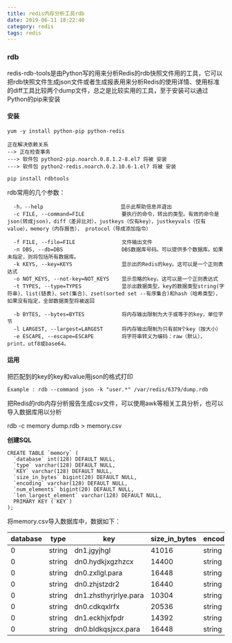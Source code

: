 ```yaml
---
title: redis内存分析工具rdb
date: 2019-06-11 18:22:40
category: redis
tags: redis
---
```


### rdb

redis-rdb-tools是由Python写的用来分析Redis的rdb快照文件用的工具，它可以把rdb快照文件生成json文件或者生成报表用来分析Redis的使用详情、使用标准的diff工具比较两个dump文件，总之是比较实用的工具，至于安装可以通过Python的pip来安装

#### 安装

```shell
yum -y install python-pip python-redis

正在解决依赖关系
--> 正在检查事务
---> 软件包 python2-pip.noarch.0.8.1.2-8.el7 将被 安装
---> 软件包 python2-redis.noarch.0.2.10.6-1.el7 将被 安装

pip install rdbtools
```

rdb常用的几个参数：

```
  -h，--help                         显示此帮助信息并退出
  -c FILE, --command=FILE            要执行的命令，转出的类型。有效的命令是json(转成json)，diff（差异比对），justkeys（仅有key），justkeyvals（仅有value），memory（内存报告）， protocol（导成添加指令）

  -f FILE, --file=FILE               文件输出文件
  -n DBS, --db=DBS                   DBS数据库号码。可以提供多个数据库。如果未指定，则将包括所有数据库。
  -k KEYS, --key=KEYS                显示出的Redis的key。这可以是一个正则表达式
  -o NOT_KEYS, --not-key=NOT_KEYS    显示忽略的key。这可以是一个正则表达式
  -t TYPES, --type=TYPES             显示出数据类型，key的数据类型string(字符串)、list(链表)、set(集合)、zset(sorted set --有序集合)和hash（哈希类型），如果没有指定，全部数据类型将被返回

  -b BYTES, --bytes=BYTES            将内存输出限制为大于或等于的key，单位字节
  -l LARGEST, --largest=LARGEST      将内存输出限制为只有前N个key（按大小）
  -e ESCAPE, --escape=ESCAPE         将字符串转义为编码：raw（默认），print，utf8或base64。
```

#### 运用

把匹配到的key的key和value用json的格式打印

```
Example : rdb --command json -k "user.*" /var/redis/6379/dump.rdb
```



把Redis的rdb内存分析报告生成csv文件，可以使用awk等相关工具分析，也可以导入数据库用以分析

rdb -c memory dump.rdb > memory.csv

**创建SQL**

```
CREATE TABLE `memory` (
  `database` int(128) DEFAULT NULL,
  `type` varchar(128) DEFAULT NULL,
  `KEY` varchar(128) DEFAULT NULL,
  `size_in_bytes` bigint(20) DEFAULT NULL,
  `encoding` varchar(128) DEFAULT NULL,
  `num_elements` bigint(20) DEFAULT NULL,
  `len_largest_element` varchar(128) DEFAULT NULL,
  PRIMARY KEY (`KEY`)
);
```

将memory.csv导入数据库中，数据如下：

| database | type   | key                   | size_in_bytes | encoding | num_elements | len_largest_element | expiry |
| -------- | ------ | --------------------- | ------------- | -------- | ------------ | ------------------- | ------ |
| 0        | string | dn1.jgyjhgl           | 41016         | string   | 38035        | 38035               |        |
| 0        | string | dn0.hydkjxgzhzcx      | 14400         | string   | 12712        | 12712               |        |
| 0        | string | dn0.zxllgl.para       | 16448         | string   | 15143        | 15143               |        |
| 0        | string | dn0.zhjstzdr2         | 16440         | string   | 16081        | 16081               |        |
| 0        | string | dn1.zhsthyrjrlye.para | 10304         | string   | 8365         | 8365                |        |
| 0        | string | dn0.cdkqxlrfx         | 20536         | string   | 19333        | 19333               |        |
| 0        | string | dn1.eckhjxfpdr        | 14392         | string   | 13945        | 13945               |        |
| 0        | string | dn0.bldkqsjxcx.para   | 16448         | string   | 14736        | 14736               |        |



